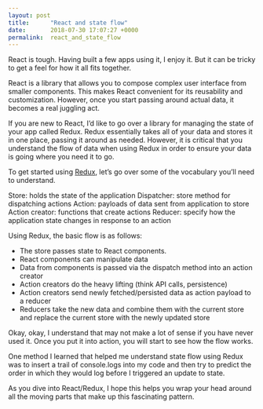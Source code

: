 ```yaml
---
layout: post
title:      "React and state flow"
date:       2018-07-30 17:07:27 +0000
permalink:  react_and_state_flow
---
```



React is tough. Having built a few apps using it, I enjoy it. But it can be tricky to get a feel for how it all fits together. 

React is a library that allows you to compose complex user interface from smaller components. This makes React convenient for its reusability and customization. However, once you start passing around actual data, it becomes a real juggling act. 

If you are new to React, I’d like to go over a library for managing the state of your app called Redux. Redux essentially takes all of your data and stores it in one place, passing it around as needed. However, it is critical that you understand the flow of data when using Redux in order to ensure your data is going where you need it to go. 

To get started using [Redux](http://redux.js.org), let’s go over some of the vocabulary you’ll need to understand. 

Store: holds the state of the application
Dispatcher: store method for dispatching actions
Action: payloads of data sent from application to store
Action creator: functions that create actions
Reducer: specify how the application state changes in response to an action

Using Redux, the basic flow is as follows:

- The store passes state to React components. 
- React components can manipulate data 
- Data from components is passed via the dispatch method into an action creator
- Action creators do the heavy lifting (think API calls, persistence)
- Action creators send newly fetched/persisted data as action payload to a reducer
- Reducers take the new data and combine them with the current store and replace the current store with the newly updated store

Okay, okay, I understand that may not make a lot of sense if you have never used it. Once you put it into action, you will start to see how the flow works. 

One method I learned that helped me understand state flow using Redux was to insert a trail of console.logs into my code and then try to predict the order in which they would log before I triggered an update to state. 

As you dive into React/Redux, I hope this helps you wrap your head around all the moving parts that make up this fascinating pattern.
